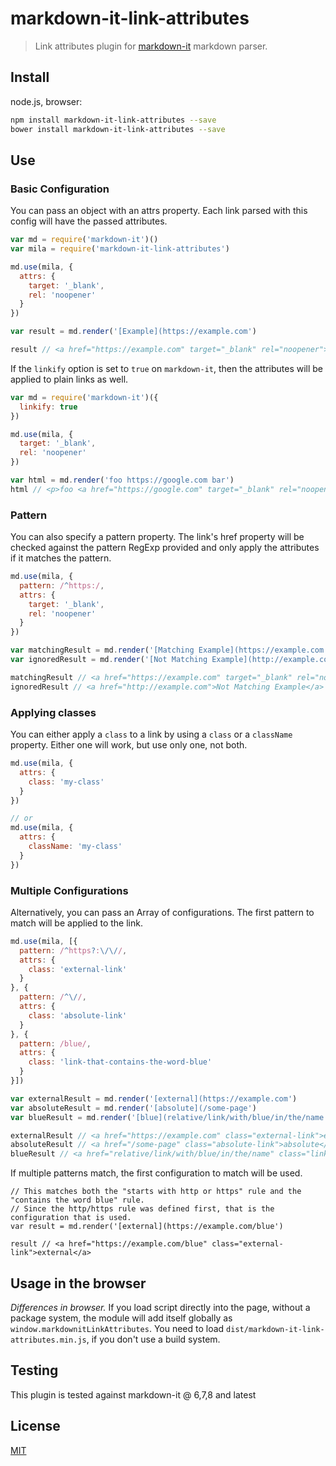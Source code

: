 # markdown-it-link-attributes

> Link attributes plugin for [markdown-it](https://github.com/markdown-it/markdown-it) markdown parser.

## Install

node.js, browser:

```bash
npm install markdown-it-link-attributes --save
bower install markdown-it-link-attributes --save
```

## Use

### Basic Configuration

You can pass an object with an attrs property. Each link parsed with this config will have the passed attributes.

```js
var md = require('markdown-it')()
var mila = require('markdown-it-link-attributes')

md.use(mila, {
  attrs: {
    target: '_blank',
    rel: 'noopener'
  }
})

var result = md.render('[Example](https://example.com')

result // <a href="https://example.com" target="_blank" rel="noopener">Example</a>
```

If the `linkify` option is set to `true` on `markdown-it`, then the attributes will be applied to plain links as well.

```js
var md = require('markdown-it')({
  linkify: true
})

md.use(mila, {
  target: '_blank',
  rel: 'noopener'
})

var html = md.render('foo https://google.com bar')
html // <p>foo <a href="https://google.com" target="_blank" rel="noopener">https://google.com</a> bar</p>
```

### Pattern

You can also specify a pattern property. The link's href property will be checked against the pattern RegExp provided and only apply the attributes if it matches the pattern.

```js
md.use(mila, {
  pattern: /^https:/,
  attrs: {
    target: '_blank',
    rel: 'noopener'
  }
})

var matchingResult = md.render('[Matching Example](https://example.com')
var ignoredResult = md.render('[Not Matching Example](http://example.com')

matchingResult // <a href="https://example.com" target="_blank" rel="noopener">Matching Example</a>
ignoredResult // <a href="http://example.com">Not Matching Example</a>
```

### Applying classes

You can either apply a `class` to a link by using a `class` or a `className` property. Either one will work, but use only one, not both.

```js
md.use(mila, {
  attrs: {
    class: 'my-class'
  }
})

// or
md.use(mila, {
  attrs: {
    className: 'my-class'
  }
})
```

### Multiple Configurations

Alternatively, you can pass an Array of configurations. The first pattern to match will be applied to the link.

```js
md.use(mila, [{
  pattern: /^https?:\/\//,
  attrs: {
    class: 'external-link'
  }
}, {
  pattern: /^\//,
  attrs: {
    class: 'absolute-link'
  }
}, {
  pattern: /blue/,
  attrs: {
    class: 'link-that-contains-the-word-blue'
  }
}])

var externalResult = md.render('[external](https://example.com')
var absoluteResult = md.render('[absolute](/some-page')
var blueResult = md.render('[blue](relative/link/with/blue/in/the/name')

externalResult // <a href="https://example.com" class="external-link">external</a>
absoluteResult // <a href="/some-page" class="absolute-link">absolute</a>
blueResult // <a href="relative/link/with/blue/in/the/name" class="link-that-contains-the-word-blue">blue</a>
```

If multiple patterns match, the first configuration to match will be used.

```
// This matches both the "starts with http or https" rule and the "contains the word blue" rule.
// Since the http/https rule was defined first, that is the configuration that is used.
var result = md.render('[external](https://example.com/blue')

result // <a href="https://example.com/blue" class="external-link">external</a>
```

## Usage in the browser

_Differences in browser._ If you load script directly into the page, without a package system, the module will add itself globally as `window.markdownitLinkAttributes`.
You need to load `dist/markdown-it-link-attributes.min.js`, if you don't use a build system. 

## Testing

This plugin is tested against markdown-it @ 6,7,8 and latest

## License

[MIT](https://github.com/markdown-it/markdown-it-footnote/blob/master/LICENSE)
